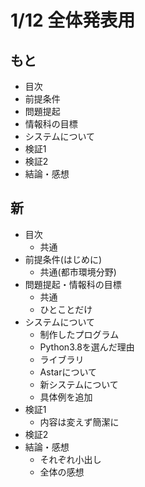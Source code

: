 # 1/12 全体発表用

## もと
- 目次
- 前提条件
- 問題提起
- 情報科の目標
- システムについて
- 検証1
- 検証2
- 結論・感想

## 新
- 目次
  - 共通
- 前提条件(はじめに)
  - 共通(都市環境分野)
- 問題提起・情報科の目標
  - 共通
  - ひとことだけ
- システムについて
  - 制作したプログラム
  - Python3.8を選んだ理由
  - ライブラリ
  - Astarについて
  - 新システムについて
  - 具体例を追加
- 検証1
  - 内容は変えず簡潔に
- 検証2
- 結論・感想
  - それぞれ小出し
  - 全体の感想